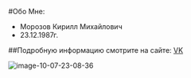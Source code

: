 #Обо Мне:
- Морозов Кирилл Михайлович
- 23.12.1987г.

##Подробную информацию смотрите на сайте:
[VK](https://vk.com/kirill.morozoff)

![image-10-07-23-08-36](https://github.com/mKirja/www/assets/138771371/c36c73b4-3212-4eaf-b142-6d5790620427)
